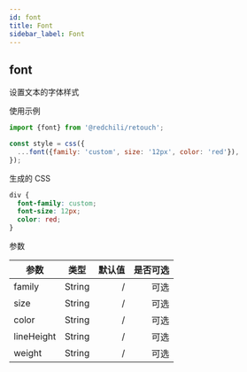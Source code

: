 ```yaml
---
id: font
title: Font
sidebar_label: Font
---
```


## font

设置文本的字体样式

使用示例

```jsx
import {font} from '@redchili/retouch';

const style = css({
  ...font({family: 'custom', size: '12px', color: 'red'}),
});
```

生成的 CSS

```css
div {
  font-family: custom;
  font-size: 12px;
  color: red;
}
```

参数

| 参数       |  类型  | 默认值 | 是否可选 |
| ---------- | :----: | -----: | -------: |
| family     | String |      / |     可选 |
| size       | String |      / |     可选 |
| color      | String |      / |     可选 |
| lineHeight | String |      / |     可选 |
| weight     | String |      / |     可选 |
